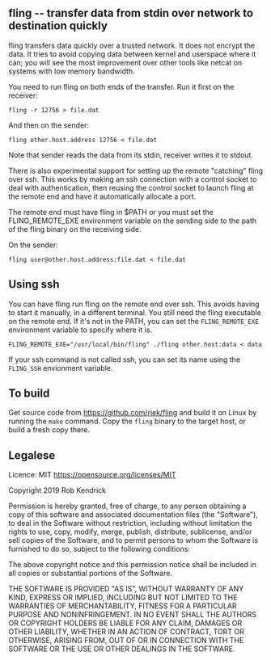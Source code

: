 fling -- transfer data from stdin over network to destination quickly
-----------------------------------------------------------------------------

fling transfers data quickly over a trusted network. It does not
encrypt the data. It tries to avoid copying data between kernel and
userspace where it can; you will see the most improvement over other
tools like netcat on systems with low memory bandwidth.

You need to run fling on both ends of the transfer. Run it first on
the receiver:

    fling -r 12756 > file.dat

And then on the sender:

    fling other.host.address 12756 < file.dat

Note that sender reads the data from its stdin, receiver writes it to
stdout.

There is also experimental support for setting up the remote "catching"
fling over ssh.  This works by making an ssh connection with a control
socket to deal with authentication, then reusing the control socket to
launch fling at the remote end and have it automatically allocate a port.

The remote end must have fling in $PATH or you must set the FLING_REMOTE_EXE
environment variable on the sending side to the path of the fling binary
on the receiving side.

On the sender:

    fling user@other.host.address:file.dat < file.dat


Using ssh
-----------------------------------------------------------------------------

You can have fling run fling on the remote end over ssh. This avoids
having to start it manually, in a different terminal. You still need
the fling executable on the remote end. If it's not in the PATH, you
can set the `FLING_REMOTE_EXE` environment variable to specify where
it is.

    FLING_REMOTE_EXE="/usr/local/bin/fling" ./fling other.host:data < data

If your ssh command is not called ssh, you can set its name using the
`FLING_SSH` envionment variable.

To build
-----------------------------------------------------------------------------

Get source code from <https://github.com/rjek/fling> and build it on
Linux by running the `make` command. Copy the `fling` binary to the
target host, or build a fresh copy there.


Legalese
-----------------------------------------------------------------------------

Licence: MIT <https://opensource.org/licenses/MIT>

Copyright 2019  Rob Kendrick

Permission is hereby granted, free of charge, to any person obtaining
a copy of this software and associated documentation files (the
"Software"), to deal in the Software without restriction, including
without limitation the rights to use, copy, modify, merge, publish,
distribute, sublicense, and/or sell copies of the Software, and to
permit persons to whom the Software is furnished to do so, subject to
the following conditions:

The above copyright notice and this permission notice shall be
included in all copies or substantial portions of the Software.

THE SOFTWARE IS PROVIDED "AS IS", WITHOUT WARRANTY OF ANY KIND,
EXPRESS OR IMPLIED, INCLUDING BUT NOT LIMITED TO THE WARRANTIES OF
MERCHANTABILITY, FITNESS FOR A PARTICULAR PURPOSE AND NONINFRINGEMENT.
IN NO EVENT SHALL THE AUTHORS OR COPYRIGHT HOLDERS BE LIABLE FOR ANY
CLAIM, DAMAGES OR OTHER LIABILITY, WHETHER IN AN ACTION OF CONTRACT,
TORT OR OTHERWISE, ARISING FROM, OUT OF OR IN CONNECTION WITH THE
SOFTWARE OR THE USE OR OTHER DEALINGS IN THE SOFTWARE.

